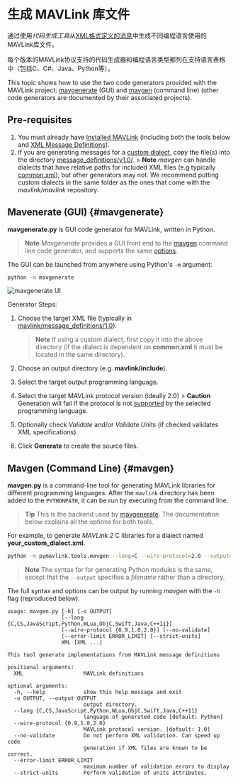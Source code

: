 # 生成 MAVLink 库文件

通过使用*代码生成工具*从[XML格式定义的消息](../messages/README.md)中生成不同编程语言使用的MAVLink库文件。

每个版本的MAVLink协议支持的代码生成器和编程语言类型都列在支持语言表格中（包括C、C#、Java、Python等）。

This topic shows how to use the two code generators provided with the MAVLink project: [mavgenerate](#mavgenerate) (GUI) and [mavgen](#mavgen) (command line) (other code generators are documented by their associated projects).

## Pre-requisites

1. You must already have [Installed MAVLink](../getting_started/installation.md) (including both the tools below and [XML Message Definitions](../messages/README.md)).
2. If you are generating messages for a [custom dialect](../messages/README.md#dialects), copy the file(s) into the directory [message_definitions/v1.0/](https://github.com/mavlink/mavlink/tree/master/message_definitions/v1.0). > **Note** *mavgen* can handle dialects that have relative paths for included XML files (e.g typically [common.xml](../messages/common.md)), but other generators may not. We recommend putting custom dialects in the same folder as the ones that come with the *mavlink/mavlink* repository.

## Mavenerate (GUI) {#mavgenerate}

**mavgenerate.py** is GUI code generator for MAVLink, written in Python.

> **Note** *Mavgenerate* provides a GUI front end to the [mavgen](#mavgen) command line code generator, and supports the same [options](#mavgen_options).

The GUI can be launched from anywhere using Python's `-m` argument:

```sh
python -m mavgenerate
```

![mavgenerate UI](../../assets/mavgen/mavlink_generator.png)

Generator Steps:

1. Choose the target XML file (typically in [mavlink/message_definitions/1.0](https://github.com/mavlink/mavlink/tree/master/message_definitions/1.0)).
    
    > **Note** If using a custom dialect, first copy it into the above directory (if the dialect is dependent on **common.xml** it must be located in the same directory).

2. Choose an output directory (e.g. **mavlink/include**).

3. Select the target output programming language.
4. Select the target MAVLink protocol version (ideally 2.0) > **Caution** Generation will fail if the protocol is not [supported](../README.md#supported_languages) by the selected programming language.
5. Optionally check *Validate* and/or *Validate Units* (if checked validates XML specifications).
6. Click **Generate** to create the source files.

## Mavgen (Command Line) {#mavgen}

**mavgen.py** is a command-line tool for generating MAVLink libraries for different programming languages. After the `mavlink` directory has been added to the `PYTHONPATH`, it can be run by executing from the command line.

> **Tip** This is the backend used by [mavgenerate](#mavgenerate). The documentation below explains all the options for both tools.

For example, to generate *MAVLink 2* C libraries for a dialect named **your_custom_dialect.xml**.

```sh
python -m pymavlink.tools.mavgen --lang=C --wire-protocol=2.0 --output=generated/include/mavlink/v2.0 message_definitions/v1.0/your_custom_dialect.xml
```

> **Note** The syntax for for generating Python modules is the same, except that the `--output` specifies a *filename* rather than a directory. <!-- https://github.com/ArduPilot/pymavlink/issues/203 -->

<span id="mavgen_options"></span>
The full syntax and options can be output by running *mavgen* with the `-h` flag (reproduced below):

    usage: mavgen.py [-h] [-o OUTPUT]
                     [--lang {C,CS,JavaScript,Python,WLua,ObjC,Swift,Java,C++11}]
                     [--wire-protocol {0.9,1.0,2.0}] [--no-validate]
                     [--error-limit ERROR_LIMIT] [--strict-units]
                     XML [XML ...]
    
    This tool generate implementations from MAVLink message definitions
    
    positional arguments:
      XML                   MAVLink definitions
    
    optional arguments:
      -h, --help            show this help message and exit
      -o OUTPUT, --output OUTPUT
                            output directory.
      --lang {C,CS,JavaScript,Python,WLua,ObjC,Swift,Java,C++11}
                            language of generated code [default: Python]
      --wire-protocol {0.9,1.0,2.0}
                            MAVLink protocol version. [default: 1.0]
      --no-validate         Do not perform XML validation. Can speed up code
                            generation if XML files are known to be correct.
      --error-limit ERROR_LIMIT
                            maximum number of validation errors to display
      --strict-units        Perform validation of units attributes.